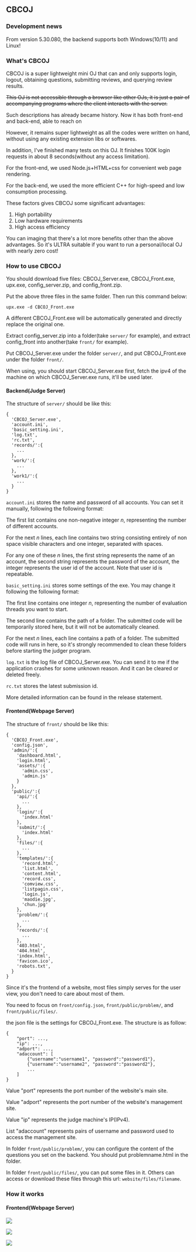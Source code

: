 ## CBCOJ

### Development news

From version 5.30.080, the backend supports both Windows(10/11) and Linux!

### What's CBCOJ

CBCOJ is a super lightweight mini OJ that can and only supports login, logout, obtaining questions, submitting reviews, and querying review results.

~~This OJ is not accessible through a browser like other OJs, it is just a pair of accompanying programs where the client interacts with the server.~~

Such descriptions has already became history. Now it has both front-end and back-end, able to reach on 

However, it remains super lightweight as all the codes were written on hand, without using any existing extension libs or softwares.

In addition, I've finished many tests on this OJ. It finishes 100K login requests in about 8 seconds(without any access limitation).

For the front-end, we used Node.js+HTML+css for convenient web page rendering.

For the back-end, we used the more efficient C++ for high-speed and low consumption processing.

These factors gives CBCOJ some significant advantages:

1. High portability
2. Low hardware requirements
3. High access efficiency

You can imaging that there's a lot more benefits other than the above advantages. So it's ULTRA suitable if you want to run a personal/local OJ with nearly zero cost!

### How to use CBCOJ

You should download five files: CBCOJ_Server.exe, CBCOJ_Front.exe, upx.exe, config_server.zip, and config_front.zip.

Put the above three files in the same folder. Then run this command below:

`upx.exe -d CBCOJ_Front.exe`

A different CBCOJ_Front.exe will be automatically generated and directly replace the original one.

Extract config_server.zip into a folder(take `server/` for example), and extract config_front into another(take `front/` for example).

Put CBCOJ_Server.exe under the folder `server/`, and put CBCOJ_Front.exe under the folder  `front/`.

When using, you should start CBCOJ_Server.exe first, fetch the ipv4 of the machine on which CBCOJ_Server.exe runs, it'll be used later.

#### Backend(Judge Server)

The structure of `server/` should be like this:

```plain
{
  'CBCOJ_Server.exe',
  'account.ini',
  'basic_setting.ini',
  'log.txt',
  'rc.txt',
  'records/':{
    ...
  },
  'work/':{
    ...
  },
  'work1/':{
    ...
  }
}
```

`account.ini` stores the name and password of all accounts. You can set it manually, following the following format:

The first list contains one non-negative integer $n$, representing the number of different accounts.

For the next $n$ lines, each line contains two string consisting entirely of non space visible characters and one integer, separated with spaces.

For any one of these $n$ lines, the first string represents the name of an account, the second string represents the password of the account, the integer represents the user id of the account. Note that user id is repeatable.

`basic_setting.ini` stores some settings of the exe. You may change it following the following format:

The first line contains one integer $n$, representing the number of evaluation threads you want to start.

The second line contains the path of a folder. The submitted code will be temporarily stored here, but it will not be automatically cleaned.

For the next $n$ lines, each line contains a path of a folder. The submitted code will runs in here, so it's strongly recommended to clean these folders before starting the judger program.

`log.txt` is the log file of CBCOJ_Server.exe. You can send it to me if the application crashes for some unknown reason. And it can be cleared or deleted freely.

`rc.txt` stores the latest submission id.

More detailed information can be found in the release statement.

#### Frontend(Webpage Server)

The structure of `front/` should be like this:

```plain
{
  'CBCOJ_Front.exe',
  'config.json',
  'admin/':{
    'dashboard.html',
    'login.html',
    'assets/':{
      'admin.css',
      'admin.js'
    }
  },
  'public/':{
    'api/':{
      ...
    },
    'login/':{
      'index.html'
    },
    'submit/':{
      'index.html'
    },
    'files/':{
      ...
    },
    'templates/':{
      'record.html',
      'list.html',
      'content.html',
      'record.css',
      'comview.css',
      'listpagin.css',
      'login.js',
      'maodie.jpg',
      'chun.jpg'
    },
    'problem/':{
      ...
    },
    'records/':{
      ...
    },
    '403.html',
    '404.html',
    'index.html',
    'favicon.ico',
    'robots.txt',
  }
}
```

Since it's the frontend of a website, most files simply serves for the user view, you don't need to care about most of them.

You need to focus on `front/config.json`, `front/public/problem/`, and `front/public/files/`.

the json file is the settings for CBCOJ_Front.exe. The structure is as follow:

```plain
{
	"port": ...,
	"ip": ...,
	"adport": ...,
	"adaccount": [
		{"username":"username1", "password":"password1"},
		{"username":"username2", "password":"password2"},
		...
	]
}
```

Value "port" represents the port number of the website's main site.

Value "adport" represents the port number of the website's management site.

Value "ip" represents the judge machine's IP(IPv4).

List "adaccount" represents pairs of username and password used to access the management site.

In folder `front/public/problem/`, you can configure the content of the questions you set on the backend. You should put problemname.html in the folder.

In folder `front/public/files/`, you can put some files in it. Others can access or download these files through this url: `website/files/filename`.

### How it works

#### Frontend(Webpage Server)

![](https://raw.githubusercontent.com/chenyichen0420/CBCOJ/refs/heads/main/startprc.png)

![](https://raw.githubusercontent.com/chenyichen0420/CBCOJ/refs/heads/main/adminprc.png)

![](https://raw.githubusercontent.com/chenyichen0420/CBCOJ/refs/heads/main/mainprc.png)
